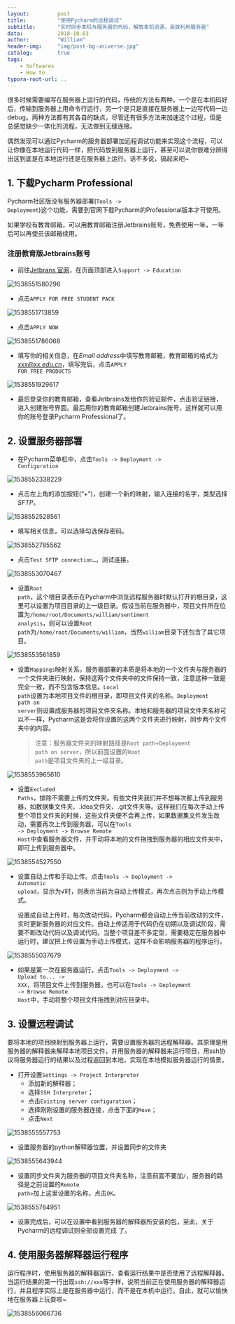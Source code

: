 ```yaml
---
layout:         post
title:          "使用Pycharm的远程调试"
subtitle:       "实时同步本机与服务器的代码，解放本机资源，高效利用服务器"
data:           2018-10-03
author:         "William"
header-img:     "img/post-bg-universe.jpg"
catalog:        true
tags:
    - Softwares
    - How to
typora-root-url: ..
---
```


很多时候需要编写在服务器上运行的代码，传统的方法有两种，一个是在本机码好后，传输到服务器上用命令行运行，另一个是只是直接在服务器上一边写代码一边debug。两种方法都有其各自的缺点，尽管还有很多方法来加速这个过程，但是总感觉缺少一体化的流程，无法做到无缝连接。

偶然发现可以通过Pycharm的服务器部署加远程调试功能来实现这个流程，可以让你像在本地运行代码一样，把代码放到服务器上运行，甚至可以说你很难分辨得出这到底是在本地运行还是在服务器上运行。话不多说，搞起来吧~

## 1. 下载Pycharm Professional

Pycharm社区版没有服务器部署(<code>Tools -> Deployment</code>)这个功能，需要到官网下载Pycharm的Professional版本才可使用。

如果学校有教育邮箱，可以用教育邮箱注册Jetbrains账号，免费使用一年，一年后可以再使员该邮箱续用。

### 注册教育版Jetbrains账号

- 前往[Jetbrans 官网](https://www.jetbrains.com/)，在页面顶部进入<code>Support -> Education</code>

![1538551580296](/img/in-post/remote-debug/image1.png)

- 点击<code>APPLY FOR FREE STUDENT PACK</code>

![1538551713859](/img/in-post/remote-debug/image2.png)

- 点击<code>APPLY NOW</code>

![1538551786068](/img/in-post/remote-debug/image3.png)

- 填写你的相关信息，在*Email address*中填写教育邮箱，教育邮箱的格式为*xxx@xx.edu.cn*，填写完后，点击<code>APPLY FOR FREE PRODUCTS</code>

![1538551929617](/img/in-post/remote-debug/image4.png)

- 最后登录你的教育邮箱，查看Jetbrains发给你的验证邮件，点击验证链接，进入创建账号界面。最后用你的教育邮箱创建Jetbrains账号，这样就可以用你的账号登录Pycharm Professional了。



## 2. 设置服务器部署

- 在Pycharm菜单栏中，点击<code>Tools -> Deployment -> Configuration</code>

![1538552338229](/img/in-post/remote-debug/image5.png)

- 点击左上角的添加按钮(“+”)，创建一个新的映射，输入连接的名字，类型选择*SFTP*。

![1538552528561](/img/in-post/remote-debug/image6.png)

- 填写相关信息，可以选择勾选保存密码。

![1538552785562](/img/in-post/remote-debug/image8.png)

- 点击<code>Test SFTP connection…</code>，测试连接。

![1538553070467](/img/in-post/remote-debug/image9.png)

- 设置<code>Root path</code>，这个根目录表示在Pycharm中浏览远程服务器时默认打开的根目录，这里可以设置为项目目录的上一级目录。假设当前在服务器中，项目文件所在位置为<code>/home/root/Documents/william/sentiment analysis</code>，则可以设置<code>Root path</code>为<code>/home/root/Documents/william</code>，当然<code>william</code>目录下还包含了其它项目。

![1538553561859](/img/in-post/remote-debug/image11.png)

- 设置<code>Mappings</code>映射关系。服务器部署的本质是将本地的一个文件夹与服务器的一个文件夹进行映射，保持这两个文件夹中的文件保持一致，注意这种一致是完全一致，而不包含版本信息。<code>Local path</code>设置为本地项目文件的根目录，即项目文件夹的名称。<code>Deployment path on server</code>则设置成服务器的项目文件夹名称。本地和服务器的项目文件夹名称可以不一样，Pycharm这是会将你设置的这两个文件夹进行映射，同步两个文件夹中的内容。

  > 注意：服务器文件夹的映射路径是<code>Root path</code>+<code>Deployment path on server</code>，所以前面设置的<code>Root path</code>是项目文件夹的上一级目录。

![1538553965610](/img/in-post/remote-debug/image12.png)

- 设置<code>Excluded Paths</code>，排除不需要上传的文件夹。有些文件夹我们并不想每次都上传到服务器，如数据集文件夹、.idea文件夹、.git文件夹等。这样我们在每次手动上传整个项目文件夹的时候，这些文件夹便不会再上传，如果数据集文件发生改动，需要再次上传到服务器，可以在<code>Tools -> Deployment -> Browse Remote Host</code>中查看服务器文件，并手动将本地的文件拖拽到服务器的相应文件夹中，即可上传到服务器中。

![1538554527550](/img/in-post/remote-debug/image13.png)

- 设置自动上传和手动上传。点击<code>Tools -> Deployment -> Automatic upload</code>，显示为√时，则表示当前为自动上传模式，再次点击则为手动上传模式。

  设置成自动上传时，每次改动代码，Pycharm都会自动上传当前改动的文件，实时更新服务器的对应文件。自动上传适用于代码仍在初期以及调试阶段，需要不断改动代码以及调试代码。当整个项目差不多定型，需要稳定在服务器中运行时，建议把上传设置为手动上传模式，这样不会影响服务器的程序运行。

![1538555037679](/img/in-post/remote-debug/image14.png)

- 如果是第一次在服务器运行，点击<code>Tools -> Deployment -> Upload to... -> XXX</code>，将项目文件上传到服务器。也可以在<code>Tools -> Deployment -> Browse Remote Host</code>中，手动将整个项目文件拖拽到对应目录中。



## 3. 设置远程调试

要将本地的项目映射到服务器上运行，需要设置服务器的远程解释器。其原理是用服务器的解释器来解释本地项目文件，并用服务器的解释器来运行项目，用ssh协议将服务器运行的结果以及过程返回到本地，实现在本地模拟服务器运行的情景。

- 打开设置<code>Settings -> Project Interpreter</code>
  - 添加新的解释器；
  - 选择<code>SSH Interpreter</code>；
  - 点击<code>Existing server configuration</code>；
  - 选择刚刚设置的服务器连接，点击下面的<code>Move</code>；
  - 点击<code>Next</code>

![1538555557753](/img/in-post/remote-debug/image15.png)

- 设置服务器的python解释器位置，并设置同步的文件夹

![1538555643944](/img/in-post/remote-debug/image16.png)

- 设置同步文件夹为服务器的项目文件夹名称，注意前面不要加<code>/</code>，服务器的路径是之前设置的<code>Remote path></code>加上这里设置的名称，点击<code>OK</code>。

![1538555764951](/img/in-post/remote-debug/image17.png)

- 设置完成后，可以在设置中看到服务器的解释器所安装的包，至此，关于Pycharm的远程调试则全部设置完成 了。



## 4. 使用服务器解释器运行程序

运行程序时，使用服务器的解释器运行，查看运行结果中是否使用了远程解释器。当运行结果的第一行出现<code>ssh://xxx</code>等字样，说明当前正在使用服务器的解释器运行，并且程序实际上是在服务器中运行，而不是在本机中运行。自此，就可以愉快地在服务器上玩耍啦~

![1538556066736](/img/in-post/remote-debug/image18.png)